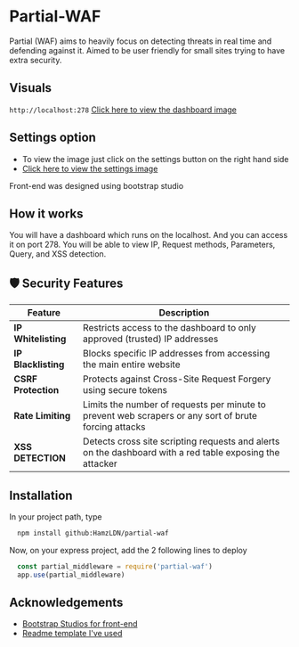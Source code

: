 
# Partial-WAF

Partial (WAF) aims to heavily focus on detecting threats in real time and defending against it. Aimed to be user friendly for small sites trying to have extra security.

## Visuals
```http://localhost:278```
[Click here to view the dashboard image](ReadmeImages/Dashboard.png)

## Settings option
- To view the image just click on the settings button on the right hand side  
- [Click here to view the settings image](ReadmeImages/Settings.png)


Front-end was designed using bootstrap studio
## How it works

You will have a dashboard which runs on the localhost. And you can access it on port 278. You will be able to view IP, Request methods, Parameters, Query, and XSS detection. 


## 🛡️ Security Features

| Feature                  | Description                                                                 |
|--------------------------|-----------------------------------------------------------------------------|
| **IP Whitelisting**      | Restricts access to the dashboard to only approved (trusted) IP addresses |
| **IP Blacklisting**      | Blocks specific IP addresses from accessing the main entire website|
| **CSRF Protection**      | Protects against Cross-Site Request Forgery using secure tokens|
| **Rate Limiting**        | Limits the number of requests per minute to prevent web scrapers or any sort of brute forcing attacks|
| **XSS DETECTION**        | Detects cross site scripting requests and alerts on the dashboard with a red table exposing the attacker|

## Installation

In your project path, type

```bash
  npm install github:HamzLDN/partial-waf
```

Now, on your express project, add the 2 following lines to deploy
```js
  const partial_middleware = require('partial-waf')
  app.use(partial_middleware)
```

## Acknowledgements

 - [Bootstrap Studios for front-end](https://bootstrapstudio.io)
 - [Readme template I've used](https://readme.so/editor)

